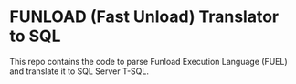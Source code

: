 # FUNLOAD (Fast Unload) Translator to SQL

This repo contains the code to parse Funload Execution Language (FUEL) and translate it to SQL Server T-SQL.